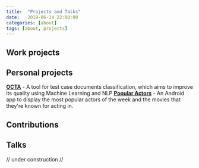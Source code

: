 ```yaml
---
title:  "Projects and Talks"
date:   2019-06-14 22:00:00
categories: [about]
tags: [about, projects]
---
```



## Work projects

## Personal projects
<a href="https://www.antoniosj.com/2018/octa/"><strong class="indigo">OCTA</strong></a> - A tool for test case documents classification, which aims to improve its quality using Machine Learning and NLP
<a href="https://github.com/antoniosj/popular-actors/blob/master/README.md"><strong class="indigo">Popular Actors</strong></a> - An Android app to display the most popular actors of the week and the movies that they're known for acting in.

## Contributions 

## Talks

// under construction //
